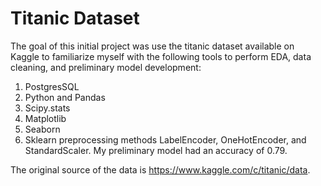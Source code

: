 # Titanic Dataset

The goal of this initial project was use the titanic dataset available on Kaggle to familiarize myself with the following tools to perform EDA, data cleaning, and preliminary model development:

1. PostgresSQL
2. Python and Pandas
3. Scipy.stats 
4. Matplotlib 
5. Seaborn
6. Sklearn preprocessing methods LabelEncoder, OneHotEncoder, and StandardScaler.
My preliminary model had an accuracy of 0.79.

The original source of the data is https://www.kaggle.com/c/titanic/data.
